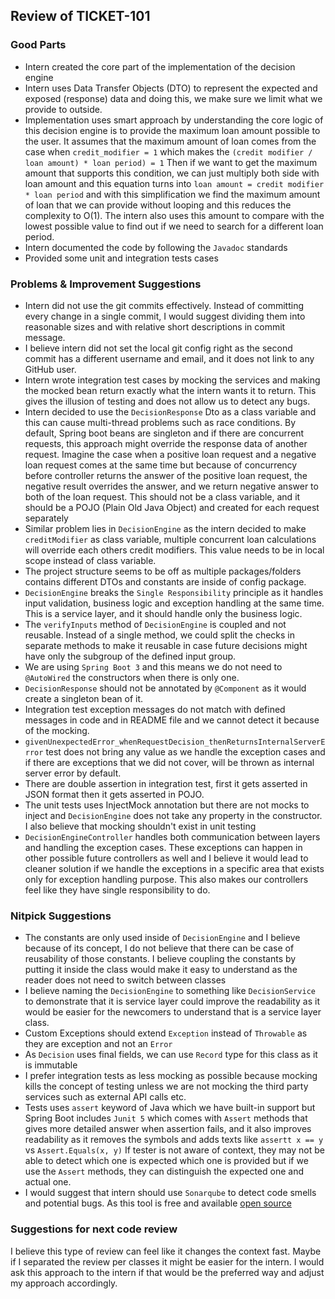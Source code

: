 ## Review of TICKET-101

### Good Parts

- Intern created the core part of the implementation of the decision engine
- Intern uses Data Transfer Objects (DTO) to represent the expected and exposed (response) data and doing this, we make sure we limit what we provide to outside.
- Implementation uses smart approach by understanding the core logic of this decision engine is to provide the maximum loan amount possible to the user.
It assumes that the maximum amount of loan comes from the case when `credit_modifier = 1` which makes the `(credit modifier / loan amount) * loan period) = 1`
Then if we want to get the maximum amount that supports this condition, we can just multiply both side with loan amount and this equation turns into
`loan amount = credit modifier * loan period` and with this simplification we find the maximum amount of loan that we can provide without looping and this reduces the complexity to O(1). 
The intern also uses this amount to compare with the lowest possible value to find out if we need to search for a different loan period.
- Intern documented the code by following the `Javadoc` standards
- Provided some unit and integration tests cases

### Problems & Improvement Suggestions

- Intern did not use the git commits effectively. Instead of committing every change in a single commit, I would suggest dividing them into reasonable sizes and with relative short descriptions in commit message.
- I believe intern did not set the local git config right as the second commit has a different username and email, and it does not link to any GitHub user.
- Intern wrote integration test cases by mocking the services and making the mocked bean return exactly what the intern wants it to return. This gives the illusion of testing and does not allow us to detect any bugs.
- Intern decided to use the `DecisionResponse` Dto as a class variable and this can cause multi-thread problems such as race conditions. By default, Spring boot beans are singleton and if there are concurrent requests, this approach might override the response data of another request.
Imagine the case when a positive loan request and a negative loan request comes at the same time but because of concurrency before controller returns the answer of the positive loan request, the negative result overrides the answer, and we return negative answer to both of the loan request.
This should not be a class variable, and it should be a POJO (Plain Old Java Object) and created for each request separately
- Similar problem lies in `DecisionEngine` as the intern decided to make `creditModifier` as class variable, multiple concurrent loan calculations will override each others credit modifiers.
This value needs to be in local scope instead of class variable.
- The project structure seems to be off as multiple packages/folders contains different DTOs and constants are inside of config package.
- `DecisionEngine` breaks the `Single Responsibility` principle as it handles input validation, business logic and exception handling at the same time. This is a service layer, and it should handle only the business logic.
- The `verifyInputs` method of `DecisionEngine` is coupled and not reusable. Instead of a single method, we could split the checks in separate methods to make it reusable in case future decisions might have only the subgroup of the defined input group.
- We are using `Spring Boot 3` and this means we do not need to `@AutoWired` the constructors when there is only one.
- `DecisionResponse` should not be annotated by `@Component` as it would create a singleton bean of it.
- Integration test exception messages do not match with defined messages in code and in README file and we cannot detect it because of the mocking.
- `givenUnexpectedError_whenRequestDecision_thenReturnsInternalServerError` test does not bring any value as we handle the exception cases and if there are exceptions that we did not cover, will be thrown as internal server error by default.
- There are double assertion in integration test, first it gets asserted in JSON format then it gets asserted in POJO.
- The unit tests uses InjectMock annotation but there are not mocks to inject and `DecisionEngine` does not take any property in the constructor. I also believe that mocking shouldn't exist in unit testing
- `DecisionEngineController` handles both communication between layers and handling the exception cases. These exceptions can happen in other possible future controllers as well 
and I believe it would lead to cleaner solution if we handle the exceptions in a specific area that exists only for exception handling purpose. This also makes our controllers feel like they have single responsibility to do.


### Nitpick Suggestions

- The constants are only used inside of `DecisionEngine` and I believe because of its concept, I do not believe that there can be case of reusability of those constants. 
I believe coupling the constants by putting it inside the class would make it easy to understand as the reader does not need to switch between classes
- I believe naming the `DecisionEngine` to something like `DecisionService` to demonstrate that it is service layer could improve the readability as it would be easier for the newcomers to understand that is a service layer class.
- Custom Exceptions should extend `Exception` instead of `Throwable` as they are exception and not an `Error`
- As `Decision` uses final fields, we can use `Record` type for this class as it is immutable
- I prefer integration tests as less mocking as possible because mocking kills the concept of testing unless we are not mocking the third party services such as external API calls etc.
- Tests uses `assert` keyword of Java which we have built-in support but Spring Boot includes `Junit 5` which comes with `Assert` methods that gives more detailed answer when assertion fails, and it also improves readability as it removes the symbols and adds texts like `assertt x == y` vs `Assert.Equals(x, y)`
If tester is not aware of context, they may not be able to detect which one is expected which one is provided but if we use the `Assert` methods, they can distinguish the expected one and actual one.
- I would suggest that intern should use `Sonarqube` to detect code smells and potential bugs. As this tool is free and available [open source](https://github.com/SonarSource/sonarqube)

### Suggestions for next code review

I believe this type of review can feel like it changes the context fast. Maybe if I separated the review per classes it might be easier for the intern. I would ask this approach to the intern if that would be the preferred way and adjust my approach accordingly.
